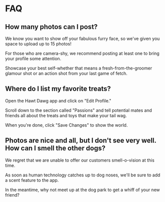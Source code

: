 # FAQ


## How many photos can I post?


We know you want to show off your fabulous furry face, so we've given you space to upload up to 15 photos!

For those who are camera-shy, we recommend posting at least one to bring your profile some attention.

Showcase your best self-whether that means a fresh-from-the-groomer glamour shot or an action shot from your last game of fetch.


## Where do I list my favorite treats?


Open the Hawt Dawg app and click on "Edit Profile."

Scroll down to the section called "Passions" and tell potential mates and friends all about the treats and toys that make your tail wag.

When you're done, click "Save Changes" to show the world.


## Photos are nice and all, but I don't see very well. How can I smell the other dogs?


We regret that we are unable to offer our customers smell-o-vision at this time.

As soon as human technology catches up to dog noses, we'll be sure to add a scent feature to the app.

In the meantime, why not meet up at the dog park to get a whiff of your new friend?
